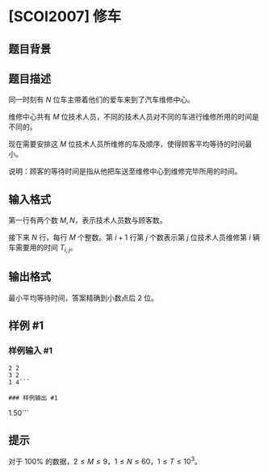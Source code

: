 # [SCOI2007] 修车

## 题目背景



## 题目描述

同一时刻有 $N$ 位车主带着他们的爱车来到了汽车维修中心。

维修中心共有 $M$ 位技术人员，不同的技术人员对不同的车进行维修所用的时间是不同的。

现在需要安排这 $M$ 位技术人员所维修的车及顺序，使得顾客平均等待的时间最小。

说明：顾客的等待时间是指从他把车送至维修中心到维修完毕所用的时间。

## 输入格式

第一行有两个数 $M,N$，表示技术人员数与顾客数。

接下来 $N$ 行，每行 $M$ 个整数。第 $i+1$ 行第 $j$ 个数表示第 $j$ 位技术人员维修第 $i$ 辆车需要用的时间 $T_{i,j}$。

## 输出格式

最小平均等待时间，答案精确到小数点后 $2$ 位。

## 样例 #1

### 样例输入 #1
```
2 2
3 2
1 4```

### 样例输出 #1

```
1.50```

## 提示

对于 $100\%$ 的数据，$2\le M\le 9$，$1\le N\le 60$，$1\le T\le 10^3$。
